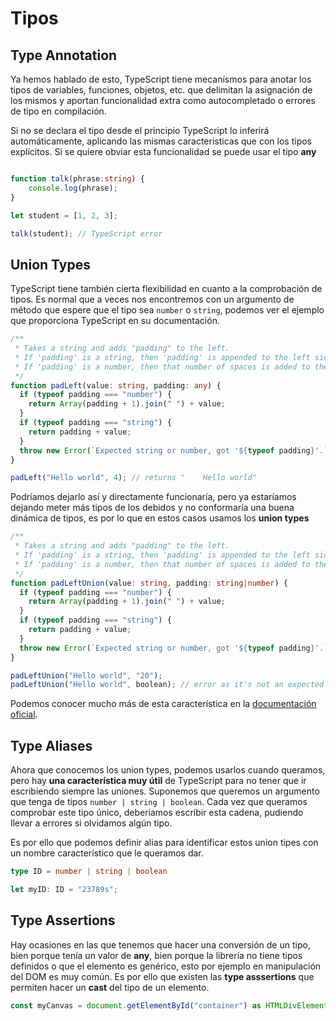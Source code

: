 # Tipos

## Type Annotation

Ya hemos hablado de esto, TypeScript tiene mecanísmos para anotar los tipos de variables, funciones, objetos, etc. que delimitan la asignación de los mismos y aportan funcionalidad extra como autocompletado o errores de tipo en compilación.

Si no se declara el tipo desde el principio TypeScript lo inferirá automáticamente, aplicando las mismas características que con los tipos explícitos. Si se quiere obviar esta funcionalidad se puede usar el tipo **any**

```typescript

function talk(phrase:string) {
    console.log(phrase);
}

let student = [1, 2, 3];

talk(student); // TypeScript error
```

## Union Types

TypeScript tiene también cierta flexibilidad en cuanto a la comprobación de tipos. Es normal que a veces nos encontremos con un argumento de método que espere que el tipo sea `number` o `string`, podemos ver el ejemplo que proporciona TypeScript en su documentación.

```typescript
/**
 * Takes a string and adds "padding" to the left.
 * If 'padding' is a string, then 'padding' is appended to the left side.
 * If 'padding' is a number, then that number of spaces is added to the left side.
 */
function padLeft(value: string, padding: any) {
  if (typeof padding === "number") {
    return Array(padding + 1).join(" ") + value;
  }
  if (typeof padding === "string") {
    return padding + value;
  }
  throw new Error(`Expected string or number, got '${typeof padding}'.`);
}

padLeft("Hello world", 4); // returns "    Hello world"
```

Podríamos dejarlo así y directamente funcionaría, pero ya estaríamos dejando meter más tipos de los debidos y no conformaría una buena dinámica de tipos, es por lo que en estos casos usamos los **union types**

```typescript
/**
 * Takes a string and adds "padding" to the left.
 * If 'padding' is a string, then 'padding' is appended to the left side.
 * If 'padding' is a number, then that number of spaces is added to the left side.
 */
function padLeftUnion(value: string, padding: string|number) {
  if (typeof padding === "number") {
    return Array(padding + 1).join(" ") + value;
  }
  if (typeof padding === "string") {
    return padding + value;
  }
  throw new Error(`Expected string or number, got '${typeof padding}'.`);
}

padLeftUnion("Hello world", "20");
padLeftUnion("Hello world", boolean); // error as it's not an expected type
```

Podemos conocer mucho más de esta característica en la [documentación oficial](https://www.typescriptlang.org/docs/handbook/2/everyday-types.html#union-types).

## Type Aliases

Ahora que conocemos los union types, podemos usarlos cuando queramos, pero hay **una característica muy útil** de TypeScript para no tener que ir escribiendo siempre las uniones. Suponemos que queremos un argumento que tenga de tipos `number | string | boolean`. Cada vez que queramos comprobar este tipo único, deberíamos escribir esta cadena, pudiendo llevar a errores si olvidamos algún tipo.

Es por ello que podemos definir alias para identificar estos union tipes con un nombre característico que le queramos dar.

```typescript
type ID = number | string | boolean

let myID: ID = "23789s";
```

## Type Assertions

Hay ocasiones en las que tenemos que hacer una conversión de un tipo, bien porque tenía un valor de **any**, bien porque la librería no tiene tipos definidos o que el elemento es genérico, esto por ejemplo en manipulación del DOM es muy común. Es por ello que existen las **type asssertions** que permiten hacer un **cast** del tipo de un elemento.

```typescript
const myCanvas = document.getElementById("container") as HTMLDivElement;
```

